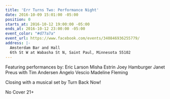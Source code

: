 ```yaml
---
title: 'Err Turns Two: Performance Night'
date: 2016-10-09 15:01:00 -05:00
position: 0
starts_at: 2016-10-12 19:00:00 -05:00
ends_at: 2016-10-12 23:00:00 -05:00
event_color: "#d77a7a"
event_url: https://www.facebook.com/events/340846936255779/
address: |-
  Amsterdam Bar and Hall
  6th St W at Wabasha St N, Saint Paul, Minnesota 55102
---
```


Featuring performances by:
Eric Larson
Misha Estrin
Joey Hamburger
Janet Preus with Tim Andersen
Angelo Vescio
Madeline Fleming

Closing with a musical set by Turn Back Now!

No Cover
21+